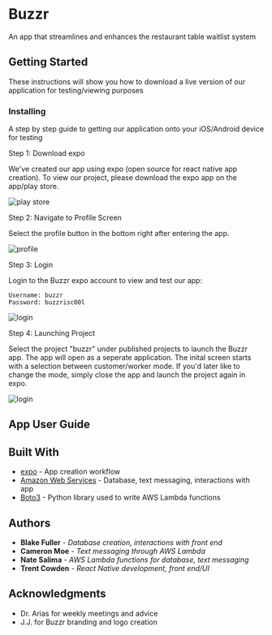 # Buzzr
An app that streamlines and enhances the restaurant table waitlist system

## Getting Started

These instructions will show you how to download a live version of our application for testing/viewing purposes

### Installing

A step by step guide to getting our application onto your iOS/Android device for testing

Step 1: Download expo

We've created our app using expo (open source for react native app creation).
To view our project, please download the expo app on the app/play store.

![play store](https://i.gyazo.com/f396b1c447d85df72138ab54eb5bce23.png)

Step 2: Navigate to Profile Screen

Select the profile button in the bottom right after entering the app.

![profile](https://lh3.googleusercontent.com/cFcwvLx8MBdUEKWeH5cY2PqmvoD0xLJdg_lYkfAqgi2ZKUFWuPIOmZcvbBTdiPvsEhFb40GUNz7Y0poS0DGek-9GT6kyBu5MQ8K4dLKgIkvuSObpW6Tc7IJ1zlRYJdR7hPUj9TC5soEtRkDYeNNu_3aHP36FunHFtMYAY0ePgxReUTtu3hsbYwqk2nzvQHPxA9NBZ7TYcn8X8To2EqNX-QW3LG67Dfe8EEPXE_pUiIVNGw9cEZzRhGhrt_7CzcAviH3VNjC2h92inqsvqi-y8e4itpPvnmCTCY8qH9zYwgCfmIfNREAagWNlFF90hVn28IGXBVbiVbCLAOzFaxV7HLl1GKkjV-1WzEr9pl4aMm3l796AvgevruHFRmjnXZOuRIzpGKm-YoxlgyMDctI12hcaVxJULKxYoADenCv4RItGEeO4sYhd7JZWODHQedcbNRdZGa775Q2UHR-4txICLqrM3ZzPQstmrDWGFmaLdyUyLssL_r592m6Qn45RV1xmrCDB_XasXTOwuvkmwubajdzaCxSbuIe2_BnosxaLRpKThhAp5j0CNUjxYteov7lNSUzXT1sEKZlhWOENCFognJdV-S4JrZVSPkhiHo7uhKB9Hv-S0wsUi0B2vDSUI7_jwy6D3UQM287V8i7jLbReddkuySMK6aPsRJRx3ESpEzqH4U2QWAtO3v1ETt1s=w417-h741-no?authuser=0)

Step 3: Login

Login to the Buzzr expo account to view and test our app:

```
Username: buzzr
Password: buzzrisc00l
```
![login](https://lh3.googleusercontent.com/Drqxi5vd6G6hLxX4zRMZeZwpf-P42DDd9hC4HwGNnUPhmo7xcG1tqHsf7EieoTAWysByUwakeywFUrcVDJEbFMLyAUUsyEtIZl4_JSSqSPokERdtDvCP0J2f_nW077xt6yNTN-jpmaDSNR3-2m4lqm5uvrYkrl4nUfhmIGR36rYQNAaHGxAmEG7JWxD5LEmXMr3zXnEvNY2EBysA-GXYFQG4_FmA6PbjkHCHCM48pbStgPvOhRzcbx7oLqqELY-j0RaqCSBN76esQHJQErqOZj3s7OXiRZlCYnwJ3c9RfquTMmW8mR_kYc_zcNO5yetTmWXOoQvramhPY5GC8pSzHUdXNWiY4fIqX5rUh4JI-ppfc1-RXy4pUYCeQTtFuRzCL-kJ3mH8CpWk1jqcR-0bBeuSSmvi8tiMmd2bNXrSALexLSR1lh0ZEHfexl7Wt-lFl5QBMpZFUG-GTRRfJ4okEVlyVWw_PlNAIeGek9xmDGsUSLo5KwifAyWBbMQr0wT4lpKuk5F5oBDkNx3uxsPMestU6acu4fp_O3AMtIxpJMUlDfEsbtEhdexhCjzKcs3NkCHBvIBhhKV_lrI6V3VqDhuDna6YkL1yetrR1UDC1hSV-5Y8zkc1UwTtmHB0vJQCmDVpSqwRwGv5MLD9HHVv-rEG_rgFzN9vFXalRI2Q3M3eW--9K0YoPXMPSkxa=w417-h741-no?authuser=0)

Step 4: Launching Project

Select the project "buzzr" under published projects to launch the Buzzr app.  The app will open as a seperate application.  The inital screen starts with a selection between customer/worker mode.  If you'd later like to change the mode, simply close the app and launch the project again in expo.

![login](https://lh3.googleusercontent.com/nUwu2vmB6fjdZ8GRfei5yG3GC0OHE3Damlkgt6WRr45ia_07PvX6bBeYGpU_qunXDJ_irxXXIxfzRCJBo1QBGV1hw4vV_ZNLzYlyqqeo6_dp5DZDotfyxH6tHI8pKh_KxrZb1F5i2aA3XQ5y_JrdPXAIms9sz0mvd9uzH5dVwn109D-4n2K8AuLvRhIIFLpuLhAXGtsztZfPiIVhyMkQrhmeOtj8wLtk3jbNXjq1Pf16D0-ARDi1UZcJIUpeD-70tKnwVGByhbhYiLQ0IzVB2aXPHK63r0l0XcT3g9uMWotURCoxocR8dxBy4F5DM7hzHr3JC-iZtJ6ZHSoYzKY8QA2qM1jeVvawapv3Ybd-e6GSPEhKdo-tkjJYBo-LgTkmanueCAHTIawzs6tYkOpb3rKwtHFDmKVJjq3kkRch5h2Vbnur0DP2W9TxmhZVeF5iSO67FHOSjyIt7Of_y02dj1E58VkblytybLoSbFA9ECN2kOZYlfk8HmME9dvqxLoRt2GU5WD6wugaePHMATqF5_PAlfdH2iBdOQUhqlR8qnU_rtJi5WAKiSHh65kIdHMxzxiSMzFocWkPkQrqQY-jIaEoaaD5_2Ac2Z8S_I3P_2Ey494NS8uVzuaInXHYI6_7sDjfn5nc_3RUVIRDeLpaUJpUCO18y2r8m2kBtG5CbwWfC7MWRZh6mvvHdht-=w417-h741-no?authuser=0)

## App User Guide


## Built With

* [expo](https://expo.io/) - App creation workflow
* [Amazon Web Services](https://aws.amazon.com/) - Database, text messaging, interactions with app
* [Boto3](https://boto3.amazonaws.com/v1/documentation/api/latest/index.html) - Python library used to write AWS Lambda functions


## Authors

* **Blake Fuller** - *Database creation, interactions with front end* 
* **Cameron Moe** - *Text messaging through AWS Lambda* 
* **Nate Salima** - *AWS Lambda functions for database, text messaging* 
* **Trent Cowden** - *React Native development, front end/UI* 


## Acknowledgments

* Dr. Arias for weekly meetings and advice
* J.J. for Buzzr branding and logo creation

